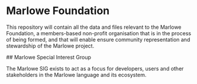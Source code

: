 # Marlowe Foundation

This repository will contain all the data and files relevant to the Marlowe Foundation, a members-based non-profit organisation that is in the process of being formed, and that will enable ensure community representation and stewardship of the Marlowe project.

## Marlowe Special Interest Group

The Marlowe SIG exists to act as a focus for developers, users and other stakeholders in the Marlowe language and its ecosystem.
